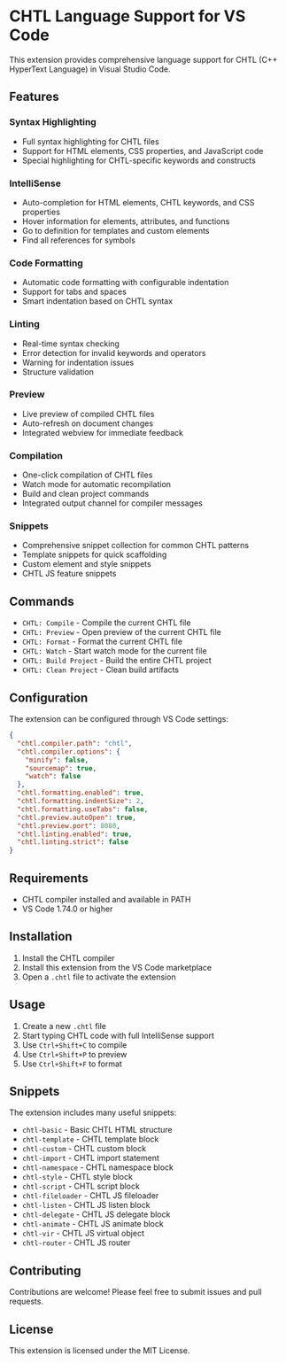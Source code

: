 # CHTL Language Support for VS Code

This extension provides comprehensive language support for CHTL (C++ HyperText Language) in Visual Studio Code.

## Features

### Syntax Highlighting
- Full syntax highlighting for CHTL files
- Support for HTML elements, CSS properties, and JavaScript code
- Special highlighting for CHTL-specific keywords and constructs

### IntelliSense
- Auto-completion for HTML elements, CHTL keywords, and CSS properties
- Hover information for elements, attributes, and functions
- Go to definition for templates and custom elements
- Find all references for symbols

### Code Formatting
- Automatic code formatting with configurable indentation
- Support for tabs and spaces
- Smart indentation based on CHTL syntax

### Linting
- Real-time syntax checking
- Error detection for invalid keywords and operators
- Warning for indentation issues
- Structure validation

### Preview
- Live preview of compiled CHTL files
- Auto-refresh on document changes
- Integrated webview for immediate feedback

### Compilation
- One-click compilation of CHTL files
- Watch mode for automatic recompilation
- Build and clean project commands
- Integrated output channel for compiler messages

### Snippets
- Comprehensive snippet collection for common CHTL patterns
- Template snippets for quick scaffolding
- Custom element and style snippets
- CHTL JS feature snippets

## Commands

- `CHTL: Compile` - Compile the current CHTL file
- `CHTL: Preview` - Open preview of the current CHTL file
- `CHTL: Format` - Format the current CHTL file
- `CHTL: Watch` - Start watch mode for the current file
- `CHTL: Build Project` - Build the entire CHTL project
- `CHTL: Clean Project` - Clean build artifacts

## Configuration

The extension can be configured through VS Code settings:

```json
{
  "chtl.compiler.path": "chtl",
  "chtl.compiler.options": {
    "minify": false,
    "sourcemap": true,
    "watch": false
  },
  "chtl.formatting.enabled": true,
  "chtl.formatting.indentSize": 2,
  "chtl.formatting.useTabs": false,
  "chtl.preview.autoOpen": true,
  "chtl.preview.port": 8080,
  "chtl.linting.enabled": true,
  "chtl.linting.strict": false
}
```

## Requirements

- CHTL compiler installed and available in PATH
- VS Code 1.74.0 or higher

## Installation

1. Install the CHTL compiler
2. Install this extension from the VS Code marketplace
3. Open a `.chtl` file to activate the extension

## Usage

1. Create a new `.chtl` file
2. Start typing CHTL code with full IntelliSense support
3. Use `Ctrl+Shift+C` to compile
4. Use `Ctrl+Shift+P` to preview
5. Use `Ctrl+Shift+F` to format

## Snippets

The extension includes many useful snippets:

- `chtl-basic` - Basic CHTL HTML structure
- `chtl-template` - CHTL template block
- `chtl-custom` - CHTL custom block
- `chtl-import` - CHTL import statement
- `chtl-namespace` - CHTL namespace block
- `chtl-style` - CHTL style block
- `chtl-script` - CHTL script block
- `chtl-fileloader` - CHTL JS fileloader
- `chtl-listen` - CHTL JS listen block
- `chtl-delegate` - CHTL JS delegate block
- `chtl-animate` - CHTL JS animate block
- `chtl-vir` - CHTL JS virtual object
- `chtl-router` - CHTL JS router

## Contributing

Contributions are welcome! Please feel free to submit issues and pull requests.

## License

This extension is licensed under the MIT License.